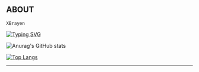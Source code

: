 ## ABOUT 
`XBrayen`

[![Typing SVG](https://readme-typing-svg.herokuapp.com?font=Lemon+bold&color=C224EA&lines=Welcome+to+my+GitHub+Pages;+Discord+Dえ#2331)](https://github.com/XBrayen)

![Anurag's GitHub stats](https://github-readme-stats.vercel.app/api?username=XBrayen&theme=midnight-purple&show_icons=true)

[![Top Langs](https://github-readme-stats.vercel.app/api/top-langs/?username=XBrayen&theme=midnight-purple&layout=compact)](https://github.com/anuraghazra/github-readme-stats)

<hr>
<p>
